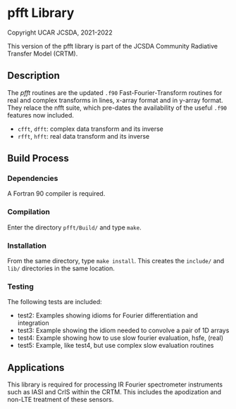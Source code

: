 <h1> pfft Library </h1>

Copyright UCAR JCSDA, 2021-2022

This version of the pfft library is part of the JCSDA Community Radiative Transfer Model (CRTM).

<h2> Description </h2>

The *pfft* routines are the updated `.f90` Fast-Fourier-Transform
routines for real and complex transforms in lines, x-array format
and in y-array format. They relace the nfft suite, which pre-dates
the availability of the useful `.f90` features now included. 

- `cfft`, `dfft`: complex data transform and its inverse
- `rfft`, `hfft`: real data transform and its inverse

<h2> Build Process </h2>

<h3> Dependencies </h3>

A Fortran 90 compiler is required.

<h3> Compilation </h3>

Enter the directory `pfft/Build/` and type `make`.

<h3> Installation </h3>

From the same directory, type `make install`. This creates the `include/` and `lib/` directories in the same location.

<h3> Testing </h3>

The following tests are included:

- test2:      Examples showing idioms for Fourier differentiation and integration
- test3:      Example showing the idiom needed to convolve a pair of 1D arrays
- test4:      Example showing how to use slow fourier evaluation, hsfe, (real)
- test5:      Example, like test4, but use complex slow evaluation routines

<h2> Applications </h2>

This library is required for processing IR Fourier spectrometer instruments such as IASI and CrIS within the CRTM.
This includes the apodization and non-LTE treatment of these sensors.


